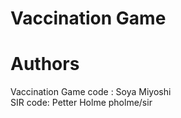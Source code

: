 # Vaccination Game

# Authors
Vaccination Game code : Soya Miyoshi    
SIR code: Petter Holme pholme/sir 

